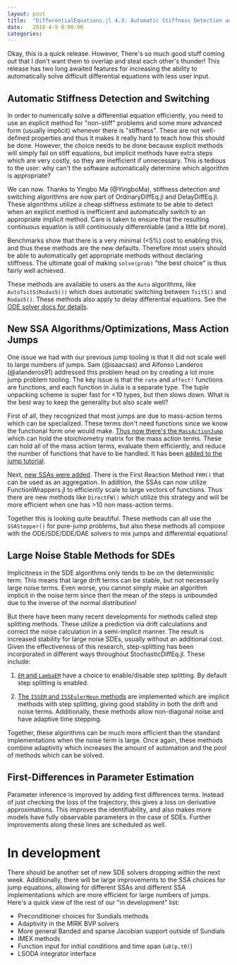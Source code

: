 ```yaml
---
layout: post
title:  "DifferentialEquations.jl 4.3: Automatic Stiffness Detection and Switching"
date:   2018-4-9 8:00:00
categories:
---
```


Okay, this is a quick release. However, There's so much good stuff coming out
that I don't want them to overlap and steal each other's thunder! This release
has two long awaited features for increasing the ability to automatically solve
difficult differential equations with less user input.

## Automatic Stiffness Detection and Switching

In order to numerically solve a differential equation efficiently, you need to
use an explicit method for "non-stiff" problems and some more advanced form
(usually implicit) whenever there is "stiffness". These are not well-defined
properties and thus it makes it really hard to teach how this should be done.
However, the choice needs to be done because explicit methods will simply fail
on stiff equations, but implicit methods have extra steps which are very
costly, so they are inefficient if unnecessary. This is tedious to the user:
why can't the software automatically determine which algorithm is appropriate?

We can now. Thanks to Yingbo Ma (@YingboMa), stiffness detection and switching
algorithms are now part of OrdinaryDiffEq.jl and DelayDiffEq.jl. These algorithms
utilize a cheap stiffness estimate to be able to detect when an explicit method
is inefficient and automatically switch to an appropriate implicit method. Care
is taken to ensure that the resulting continuous equation is still continuously
differentiable (and a little bit more).

Benchmarks show that there is a very minimal (<5%) cost to enabling this, and
thus these methods are the new defaults. Therefore most users should be able
to automatically get appropriate methods without declaring stiffness. The
ultimate goal of making `solve(prob)` "the best choice" is thus fairly well
achieved.

These methods are available to users as the `Auto` algorithms, like
`AutoTsit5(Rodas5())` which does automatic switching between `Tsit5()` and
`Rodas5()`. These methods also apply to delay differential equations.
See the [ODE solver docs for details](http://docs.juliadiffeq.org/latest/solvers/ode_solve).

## New SSA Algorithms/Optimizations, Mass Action Jumps

One issue we had with our previous jump tooling is that it did not scale well
to large numbers of jumps. Sam (@isaacsas) and Alfonso Landeros (@alanderos91)
addressed this problem head on by creating a lot more jump problem tooling.
The key issue is that the `rate` and `affect!` functions are functions, and
each function in Julia is a separate type. The tuple unpacking scheme is super
fast for <10 types, but then slows down. What is the best way to keep the
generality but also scale well?

First of all, they recognized that most jumps are due to mass-action terms
which can be specialized. These terms don't need functions since we know the
functional form one would make.
[Thus now there's the `MassActionJump`](http://docs.juliadiffeq.org/latest/types/jump_types)
which can hold the stoichiometry matrix for the mass action terms. These can
hold all of the mass action terms, evaluate them efficiently, and reduce the
number of functions that have to be handled. It has been
[added to the jump tutorial](http://docs.juliadiffeq.org/latest/tutorials/discrete_stochastic_example).

Next, [new SSAs were added](http://docs.juliadiffeq.org/latest/types/jump_types).
There is the First Reaction Method `FRM()` that can
be used as an aggregation. In addition, the SSAs can now utilize
FunctionWrappers.jl to efficiently scale to large vectors of functions. Thus
there are new methods like `DirectFW()` which utilize this strategy and will
be more efficient when one has >10 non mass-action terms.

Together this is looking quite beautiful. These methods can all use the
`SSAStepper()` for pure-jump problems, but also these methods all compose with
the ODE/SDE/DDE/DAE solvers to mix jumps and differential equations!

## Large Noise Stable Methods for SDEs

Implicitness in the SDE algorithms only tends to be on the deterministic term.
This means that large drift terms can be stable, but not necessarily large
noise terms. Even worse, you cannot simply make an algorithm implicit in the
noise term since then the mean of the steps is unbounded due to the inverse
of the normal distribution!

But there have been many recent developments for methods called step splitting
methods. These utilize a prediction via drift calculations and correct the
noise calculation in a semi-implicit manner. The result is increased stability
for large noise SDEs, usually without an additional cost. Given the effectiveness
of this research, step-splitting has been incorporated in different ways
throughout StochasticDiffEq.jl. These include:

1) [`EM` and `LambaEM`](http://docs.juliadiffeq.org/latest/solvers/sde_solve)
   have a choice to enable/disable step splitting. By default
   step splitting is enabled.

2) [The `ISSEM` and `ISSEulerHeun` methods](http://docs.juliadiffeq.org/latest/solvers/sde_solve)
   are implemented which are implicit
   methods with step splitting, giving good stability in both the drift and noise
   terms. Additionally, these methods allow non-diagonal noise and have adaptive
   time stepping.

Together, these algorithms can be much more efficient than the standard
implementations when the noise term is large. Once again, these methods combine
adaptivity which increases the amount of automation and the pool of methods which
can be solved.

## First-Differences in Parameter Estimation

Parameter inference is improved by adding first differences terms. Instead of
just checking the loss of the trajectory, this gives a loss on derivative
approximations. This improves the identifiability, and also makes more models
have fully observable parameters in the case of SDEs. Further improvements along
these lines are scheduled as well.

# In development

There should be another set of new SDE solvers dropping within the next week.
Additionally, there will be large improvements to the SSA choices for jump
equations, allowing for different SSAs and different SSA implementations which
are more efficient for large numbers of jumps. Here's a quick view of the rest
of our "in development" list:

- Preconditioner choices for Sundials methods
- Adaptivity in the MIRK BVP solvers
- More general Banded and sparse Jacobian support outside of Sundials
- IMEX methods
- Function input for initial conditions and time span (`u0(p,t0)`)
- LSODA integrator interface
